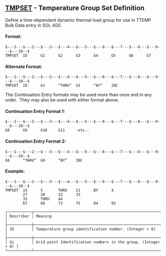 ## [TMPSET](https://nexus.hexagon.com/documentationcenter/bundle/MSC_Nastran_2022.4/page/Nastran_Combined_Book/qrg/bulktuv/TOC.TMPSET.xhtml) - Temperature Group Set Definition

Define a time-dependent dynamic thermal load group for use in TTEMP Bulk Data entry in SOL 400.

#### Format:

```nastran
$---1---$---2---$---3---$---4---$---5---$---6---$---7---$---8---$---9---$---10--$
TMPSET  ID      G1      G2      G3      G4      G5      G6      G7              
```

#### Alternate Format:

```nastran
$---1---$---2---$---3---$---4---$---5---$---6---$---7---$---8---$---9---$---10--$
TMPSET  ID      G1      “THRU”  G2      “BY”    INC                             
```

The Continuation Entry formats may be used more than once and in any order.  They may also be used with either format above.

#### Continuation Entry Format 1:

```nastran
$---1---$---2---$---3---$---4---$---5---$---6---$---7---$---8---$---9---$---10--$
G8      G9      G10     G11     -etc.-
```

#### Continuation Entry Format 2:

```nastran
$---1---$---2---$---3---$---4---$---5---$---6---$---7---$---8---$---9---$---10--$
G8      “THRU”  G9      “BY”    INC
```

#### Example:

```nastran
$---1---$---2---$---3---$---4---$---5---$---6---$---7---$---8---$---9---$---10--$
TMPSET  15      5       THRU    21      BY      4                               
        27      30      32      33                                              
        35      THRU    44                                                      
        67      68      72      75      84      93                              
```

```text
┌───────────┬───────────────────────────────────────────────────────────────┐
│ Describer │ Meaning                                                       │
├───────────┼───────────────────────────────────────────────────────────────┤
│ ID        │ Temperature group identification number. (Integer > 0)        │
├───────────┼───────────────────────────────────────────────────────────────┤
│ Gi        │ Grid point Identification numbers in the group. (Integer > 0) │
└───────────┴───────────────────────────────────────────────────────────────┘
```
